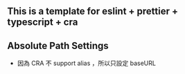 ## This is a template for eslint + prettier + typescript + cra

## Absolute Path Settings

- 因為 CRA 不 support alias ，所以只設定 baseURL

